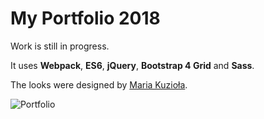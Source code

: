 # My Portfolio 2018

Work is still in progress.

It uses **Webpack**, **ES6**, **jQuery**, **Bootstrap 4 Grid** and **Sass**.

The looks were designed by [Maria Kuzioła](https://www.behance.net/mariakuziola).

![Portfolio](http://tth.patrykb.pl/_screenshots/screen-portfolio-2018.JPG)